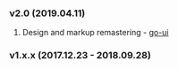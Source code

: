 ### v2.0 (2019.04.11)
1. Design and markup remastering - [go-ui](https://github.com/underr-ua/go-ui)

### v1.x.x (2017.12.23 - 2018.09.28)

